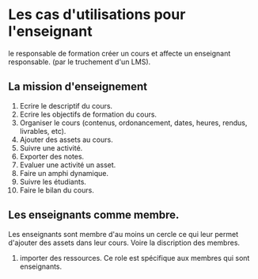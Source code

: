 
# Les cas d'utilisations pour l'enseignant

le responsable de formation créer un cours et affecte un enseignant responsable. (par le truchement d'un LMS).

## La mission d'enseignement 

1) Ecrire le descriptif du cours.
2) Ecrire les objectifs de formation du cours. 
3) Organiser le cours (contenus, ordonancement, dates, heures, rendus, livrables, etc).
4) Ajouter des assets au cours.
5) Suivre une activité.
6) Exporter des notes.
7) Evaluer une activité un asset.
8) Faire un amphi dynamique.
9) Suivre les étudiants.
10) Faire le bilan du cours.

## Les enseignants comme membre. 

Les enseignants sont membre d'au moins un cercle ce qui leur permet d'ajouter des assets dans leur cours. Voire la discription des membres. 
1) importer des ressources. Ce role est spécifique aux membres qui sont enseignants.
